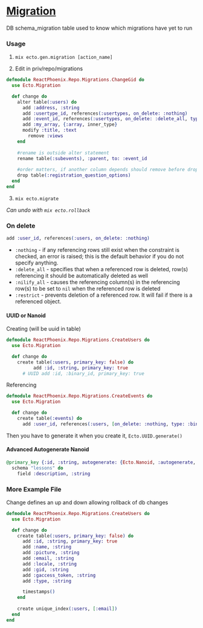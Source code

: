 # [Migration](https://hexdocs.pm/ecto_sql/Ecto.Migration.html)

DB schema_migration table used to know which migrations have yet to run

### Usage

1) `mix ecto.gen.migration [action_name]`

2)  Edit in priv/repo/migrations

```elixir
defmodule ReactPhoenix.Repo.Migrations.ChangeGid do
  use Ecto.Migration

  def change do
    alter table(:users) do
      add :address, :string
      add :usertype_id, references(:usertypes, on_delete: :nothing)
      add :event_id, references(:usertypes, on_delete: :delete_all, type: :string)
      add :my_array, {:array, inner_type}
      modify :title, :text
  		remove :views
    end
    
    #rename is outside alter statement
    rename table(:subevents), :parent, to: :event_id
    
    #order matters, if another column depends should remove before dropping
    drop table(:registration_question_options)
  end
end
```

3) `mix ecto.migrate`

*Can undo with `mix ecto.rollback`*

### On delete

```elixir
add :user_id, references(:users, on_delete: :nothing)
```

- `:nothing` - if any referencing rows still exist when the constraint is checked, an error is raised; this is the default behavior if you do not specify anything.
- `:delete_all` - specifies that when a referenced row is deleted, row(s) referencing it should be automatically deleted as well
- `:nilify_all` - causes the referencing column(s) in the referencing row(s) to be set to `nil` when the referenced row is deleted
- `:restrict` - prevents deletion of a referenced row. It will fail if there is a referenced object.

#### UUID or Nanoid

Creating (will be uuid in table)

```elixir
defmodule ReactPhoenix.Repo.Migrations.CreateUsers do
  use Ecto.Migration

  def change do
    create table(:users, primary_key: false) do
          add :id, :string, primary_key: true
      # UUID add :id, :binary_id, primary_key: true
```

Referencing

```elixir
defmodule ReactPhoenix.Repo.Migrations.CreateEvents do
  use Ecto.Migration

  def change do
    create table(:events) do
      add :user_id, references(:users, [on_delete: :nothing, type: :binary_id])
```

Then you have to generate it when you create it, `Ecto.UUID.generate()`

#### Advanced Autogenerate Nanoid

```elixir
@primary_key {:id, :string, autogenerate: {Ecto.Nanoid, :autogenerate, []}}
  schema "lessons" do
    field :description, :string
```

### More Example File

Change defines an up and down allowing rollback of db changes

```elixir
defmodule ReactPhoenix.Repo.Migrations.CreateUsers do
  use Ecto.Migration

  def change do
    create table(:users, primary_key: false) do
      add :id, :string, primary_key: true
      add :name, :string
      add :picture, :string
      add :email, :string
      add :locale, :string
      add :gid, :string
      add :gaccess_token, :string
      add :type, :string

      timestamps()
    end
    
    create unique_index(:users, [:email])
  end
end
```

